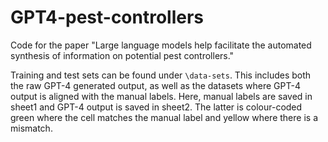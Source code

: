 # GPT4-pest-controllers

Code for the paper "Large language models help facilitate the automated synthesis of information on potential pest controllers."

Training and test sets can be found under `\data-sets`. This includes both the raw GPT-4 generated output, as well as the datasets where GPT-4 output is aligned with the manual labels.
Here, manual labels are saved in sheet1 and GPT-4 output is saved in sheet2. The latter is colour-coded green where the cell matches the manual label and yellow where there is a mismatch.

